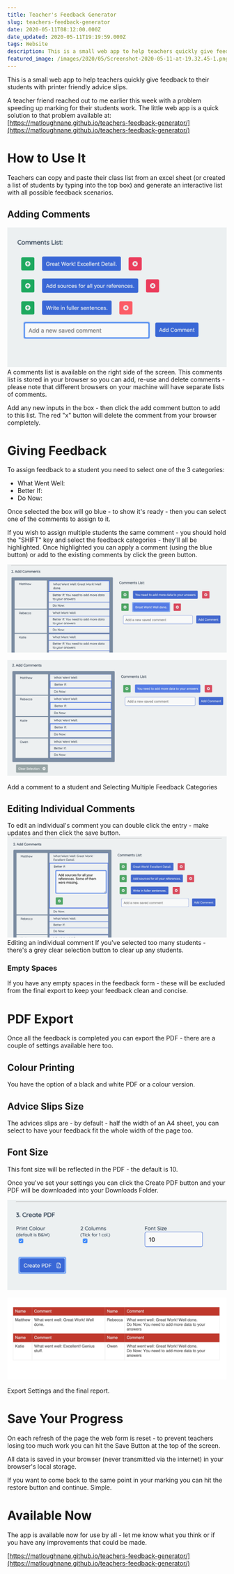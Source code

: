 ```yaml
---
title: Teacher's Feedback Generator
slug: teachers-feedback-generator
date: 2020-05-11T08:12:00.000Z
date_updated: 2020-05-11T19:19:59.000Z
tags: Website
description: This is a small web app to help teachers quickly give feedback to their students with printer friendly advice slips.
featured_image: /images/2020/05/Screenshot-2020-05-11-at-19.32.45-1.png
---
```


This is a small web app to help teachers quickly give feedback to their students with printer friendly advice slips.
<!-- ![](/images/2020/05/Screenshot-2020-05-11-at-19.32.45-1.png)A screenshot for the Teacher's Feedback Generator -->

A teacher friend reached out to me earlier this week with a problem speeding up marking for their students work. The little web app is a quick solution to that problem available at: [https://matloughnane.github.io/teachers-feedback-generator/](https://matloughnane.github.io/teachers-feedback-generator/)

# How to Use It

Teachers can copy and paste their class list from an excel sheet (or created a list of students by typing into the top box) and generate an interactive list with all possible feedback scenarios.

## Adding Comments
![](/images/2020/05/Screenshot-2020-05-11-at-19.48.55.png)
A comments list is available on the right side of the screen. This comments list is stored in your browser so you can add, re-use and delete comments - please note that different browsers on your machine will have separate lists of comments.

Add any new inputs in the box - then click the add comment button to add to this list. The red "x" button will delete the comment from your browser completely.

# Giving Feedback

To assign feedback to a student you need to select one of the 3 categories:

- What Went Well:
- Better If:
- Do Now:

Once selected the box will go blue - to show it's ready - then you can select one of the comments to assign to it.

If you wish to assign multiple students the same comment - you should hold the "SHIFT" key and select the feedback categories - they'll all be highlighted. Once highlighted you can apply a comment (using the blue button) or add to the existing comments by click the green button.

![](/images/2020/05/Screenshot-2020-05-11-at-19.56.36.png)

![](/images/2020/05/Screenshot-2020-05-11-at-19.53.57.png)

Add a comment to a student and Selecting Multiple Feedback Categories
## Editing Individual Comments

To edit an individual's comment you can double click the entry - make updates and then click the save button.
![](/images/2020/05/Screenshot-2020-05-11-at-19.43.49.png)Editing an individual comment
If you've selected too many students - there's a grey clear selection button to clear up any students.

### Empty Spaces

If you have any empty spaces in the feedback form - these will be excluded from the final export to keep your feedback clean and concise.

# PDF Export

Once all the feedback is completed you can export the PDF - there are a couple of settings available here too.

## Colour Printing

You have the option of a black and white PDF or a colour version.

## Advice Slips Size

The advices slips are - by default - half the width of an A4 sheet, you can select to have your feedback fit the whole width of the page too.

## Font Size

This font size will be reflected in the PDF - the default is 10.

Once you've set your settings you can click the Create PDF button and your PDF will be downloaded into your Downloads Folder.

![](/images/2020/05/Screenshot-2020-05-11-at-20.09.49.png)

![](/images/2020/05/Screenshot-2020-05-11-at-20.09.39.png)

Export Settings and the final report.
# Save Your Progress

On each refresh of the page the web form is reset - to prevent teachers losing too much work you can hit the Save Button at the top of the screen.

All data is saved in your browser (never transmitted via the internet) in your browser's local storage.

If you want to come back to the same point in your marking you can hit the restore button and continue. Simple.

# Available Now

The app is available now for use by all - let me know what you think or if you have any improvements that could be made.

[https://matloughnane.github.io/teachers-feedback-generator/](https://matloughnane.github.io/teachers-feedback-generator/)
